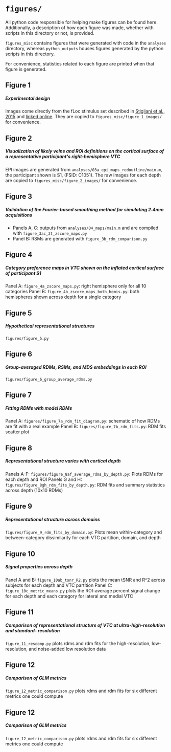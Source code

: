 # `figures/`
All python code responsible for helping make figures can be found here. Additionally, a description of how each figure was made, whether with scripts in this directory or not, is provided.

`figures_misc` contains figures that were generated with code in the `analyses` directory, whereas `python_outputs` houses figures generated by the python scripts in this directory.

For convenience, statistics related to each figure are printed when that figure is generated.

## Figure 1
##### Experimental design
Images come directly from the fLoc stimulus set described in [Stigliani et al., 2015](https://www.jneurosci.org/content/35/36/12412.short) and [linked online](http://vpnl.stanford.edu/fLoc/). They are copied to `figures_misc/figure_1_images/` for convenience.

## Figure 2
##### Visualization of likely veins and ROI definitions on the cortical surface of a representative participant's right-hemisphere VTC
EPI images are generated from `analyses/03a_epi_maps_redoutline/main.m`, the participant shown is S1, (FSID: C1051). The raw images for each depth are copied to `figures_misc/figure_2_images/` for convenience.

## Figure 3
##### Validation of the Fourier-based smoothing method for simulating 2.4mm acquisitions
- Panels A, C: outputs from `analyses/04_maps/main.m` and are compiled with `figure_3ac_3t_zscore_maps.py`
- Panel B: RSMs are generated with `figure_3b_rdm_comparison.py`

## Figure 4
##### Category preference maps in VTC shown on the inflated cortical surface of participant S1
Panel A: `figure_4a_zscore_maps.py`: right hemisphere only for all 10 categories
Panel B: `figure_4b_zscore_maps_both_hemis.py`: both hemispheres shown across depth for a single category

## Figure 5
##### Hypothetical representational structures
`figures/figure_5.py`

## Figure 6
##### Group-averaged RDMs, RSMs, and MDS embeddings in each ROI
`figures/figure_6_group_average_rdms.py`

## Figure 7
##### Fitting RDMs with model RDMs
Panel A: `figures/figure_7a_rdm_fit_diagram.py`: schematic of how RDMs are fit with a real example
Panel B: `figures/figure_7b_rdm_fits.py`: RDM fits scatter plot

## Figure 8
##### Representational structure varies with cortical depth
Panels A-F: `figures/figure_8af_average_rdms_by_depth.py`: Plots RDMs for each depth and ROI 
Panels G and H: `figures/figure_8gh_rdm_fits_by_depth.py`: RDM fits and summary statistics across depth (10x10 RDMs)

## Figure 9
##### Representational structure across domains
`figures/figure_9_rdm_fits_by_domain.py`: Plots mean within-category and between-category dissimilarity for each VTC partition, domain, and depth

## Figure 10 
##### Signal properties across depth
Panel A and B: `figure_10ab_tsnr_R2.py` plots the mean tSNR and R^2 across subjects for each depth and VTC partition
Panel C: `figure_10c_metric_means.py` plots the ROI-average percent signal change for each depth and each category for lateral and medial VTC

## Figure 11
##### Comparison of representational structure of VTC at ultra-high-resolution and standard- resolution
`figure_11_rescomp.py` plots rdms and rdm fits for the high-resolution, low-resolution, and noise-added low resolution data

## Figure 12
##### Comparison of GLM metrics
`figure_12_metric_comparison.py` plots rdms and rdm fits for six different metrics one could compute

## Figure 12
##### Comparison of GLM metrics
`figure_12_metric_comparison.py` plots rdms and rdm fits for six different metrics one could compute
